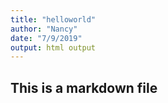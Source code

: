 ```yaml
---
title: "helloworld"
author: "Nancy"
date: "7/9/2019"
output: html output
---
```



## This is a markdown file
